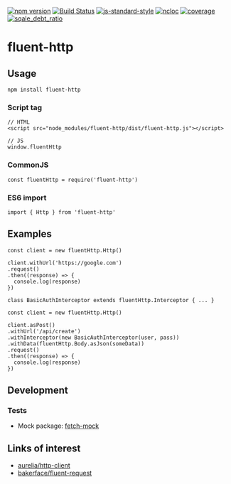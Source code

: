 [![npm version](https://badge.fury.io/js/fluent-http.svg)](https://www.npmjs.com/package/fluent-http)
[![Build Status](https://api.travis-ci.org/RecuencoJones/fluent-http.svg?branch=develop)](https://travis-ci.org/RecuencoJones/fluent-http)
[![js-standard-style](https://img.shields.io/badge/code%20style-standard-brightgreen.svg)](http://standardjs.com)
[![ncloc](https://sonarcloud.io/api/badges/measure?key=RecuencoJones.fluent-http%3Adevelop&metric=ncloc)](https://sonarcloud.io/dashboard?id=RecuencoJones.fluent-http%3Adevelop)
[![coverage](https://sonarcloud.io/api/badges/measure?key=RecuencoJones.fluent-http%3Adevelop&metric=coverage)](https://sonarcloud.io/dashboard?id=RecuencoJones.fluent-http%3Adevelop)
[![sqale_debt_ratio](https://sonarcloud.io/api/badges/measure?key=RecuencoJones.fluent-http%3Adevelop&metric=sqale_debt_ratio)](https://sonarcloud.io/dashboard?id=RecuencoJones.fluent-http%3Adevelop)

# fluent-http

## Usage

```
npm install fluent-http
```

### Script tag
```
// HTML
<script src="node_modules/fluent-http/dist/fluent-http.js"></script>

// JS
window.fluentHttp
```

### CommonJS

```
const fluentHttp = require('fluent-http')
```

### ES6 import

```
import { Http } from 'fluent-http'
```

## Examples

```
const client = new fluentHttp.Http()

client.withUrl('https://google.com')
.request()
.then((response) => {
  console.log(response)
})
```

```
class BasicAuthInterceptor extends fluentHttp.Interceptor { ... }

const client = new fluentHttp.Http()

client.asPost()
.withUrl('/api/create')
.withInterceptor(new BasicAuthInterceptor(user, pass))
.withData(fluentHttp.Body.asJson(someData))
.request()
.then((response) => {
  console.log(response)
})
```

## Development

### Tests

- Mock package: [fetch-mock](https://www.npmjs.com/package/fetch-mock)

## Links of interest

- [aurelia/http-client](https://github.com/aurelia/http-client)
- [bakerface/fluent-request](https://github.com/bakerface/fluent-request)
